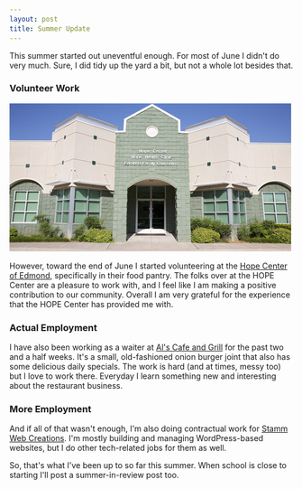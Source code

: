 ```yaml
---
layout: post
title: Summer Update
---
```


This summer started out uneventful enough. For most of June I didn't do
very much. Sure, I did tidy up the yard a bit, but not a whole lot besides that.

### Volunteer Work
![Image of the HOPE Center of Edmond](/images/2011/07/16/hopecenter.jpg)

However, toward the end of June I started volunteering at the [Hope Center of Edmond](http://www.hopecenterofedmond.com),
specifically in their food pantry. The folks over at the HOPE Center are a
pleasure to work with, and I feel like I am making a positive contribution
to our community. Overall I am very grateful for the experience
that the HOPE Center has provided me with. 

### Actual Employment

I have also been working as a waiter at [Al's Cafe and Grill](http://maps.google.com/maps/place?cid=3401404715024300847&q=Al's+Cafe+and+Grill,+Edmond,+OK&hl=en&ved=0CBAQ-gswAA&sa=X&ei=oOYfTuDOFZCUzATw942UBA&sig2=KN3QWgRGOPPQ1VY8mO0fEw) for the past two and a half
weeks. It's a small, old-fashioned onion burger joint that also has some delicious daily specials. 
The work is hard (and at times, messy too) but I love to work there. Everyday I learn something new
and interesting about the restaurant business.

### More Employment

And if all of that wasn't enough, I'm also doing contractual work for [Stamm Web Creations](http://www.stammwebcreations.com/).
I'm mostly building and managing WordPress-based websites, but I do other tech-related jobs
for them as well. 

So, that's what I've been up to so far this summer. When school is close to starting I'll post a summer-in-review post too.


